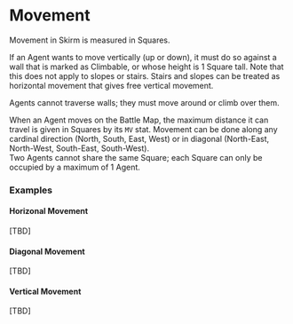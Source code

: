 # Movement

Movement in Skirm is measured in Squares.

If an Agent wants to move vertically (up or down), it must do so against a wall that is marked as Climbable, or whose height is 1 Square tall. Note that this does not apply to slopes or stairs. Stairs and slopes can be treated as horizontal movement that gives free vertical movement.

Agents cannot traverse walls; they must move around or climb over them.

When an Agent moves on the Battle Map, the maximum distance it can travel is given in Squares by its `MV` stat. Movement can be done along any cardinal direction (North, South, East, West) or in diagonal (North-East, North-West, South-East, South-West).  
Two Agents cannot share the same Square; each Square can only be occupied by a maximum of 1 Agent.

### Examples

#### Horizonal Movement

[TBD]

#### Diagonal Movement

[TBD]

#### Vertical Movement

[TBD]